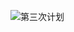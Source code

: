 ![第三次计划](https://wjy-wxy.oss-cn-beijing.aliyuncs.com/%E7%AC%AC%E4%B8%89%E6%AC%A1%E8%AE%A1%E5%88%92.jpg)